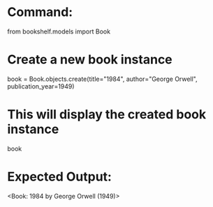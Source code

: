 # Command:
from bookshelf.models import Book

# Create a new book instance
book = Book.objects.create(title="1984", author="George Orwell", publication_year=1949)

# This will display the created book instance
book  

# Expected Output:
<Book: 1984 by George Orwell (1949)>